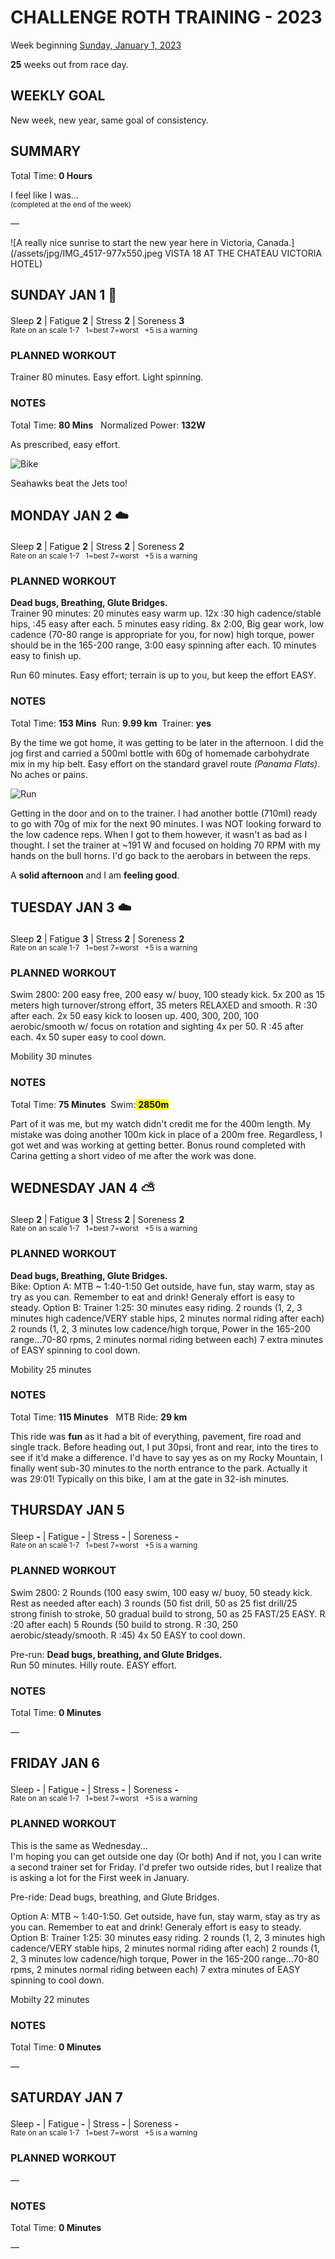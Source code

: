 # CHALLENGE ROTH TRAINING - 2023
Week beginning [Sunday, January 1, 2023](javascript:flick('sun');)

**25** weeks out from race day.

## WEEKLY GOAL
New week, new year, same goal of consistency.

## SUMMARY
Total Time: **0 Hours**

I feel like I was...
<br /><sup>(completed at the end of the week)</sup>

&mdash;

![A really nice sunrise to start the new year here in Victoria, Canada.](/assets/jpg/IMG_4517-977x550.jpeg VISTA 18 AT THE CHATEAU VICTORIA HOTEL)

## SUNDAY JAN 1 🎉
Sleep **2** | Fatigue **2** | Stress **2** | Soreness **3**
<sup><br />Rate on an scale 1-7 &nbsp; 1=best 7=worst &nbsp; +5 is a warning</sup>

### PLANNED WORKOUT
Trainer 80 minutes. Easy effort. Light spinning.

### NOTES
Total Time: **80 Mins** &nbsp; Normalized Power: **132W**

As prescribed, easy effort.

![Bike](/assets/jpg/bike-20230101.jpeg)

Seahawks beat the Jets too!

<!---->
## MONDAY JAN 2 ☁️
Sleep **2** | Fatigue **2** | Stress **2** | Soreness **2**
<sup><br />Rate on an scale 1-7 &nbsp; 1=best 7=worst &nbsp; +5 is a warning</sup>

### PLANNED WORKOUT
**Dead bugs, Breathing, Glute Bridges.**  
Trainer 90 minutes: 
20 minutes easy warm up.
12x :30 high cadence/stable hips, :45 easy after each. 
5 minutes easy riding. 
8x 2:00, Big gear work, low cadence (70-80 range is appropriate for you, for now) high torque, power should be in the 165-200 range, 3:00 easy spinning after each. 
10 minutes easy to finish up.

Run 60 minutes. Easy effort; terrain is up to you, but keep the effort EASY. 

### NOTES
Total Time: **153 Mins** &nbsp;Run: **9.99 km** &nbsp;Trainer: **yes**

By the time we got home, it was getting to be later in the afternoon.  I did the jog first and carried a 500ml bottle with 60g of homemade carbohydrate mix in my hip belt.  Easy effort on the standard gravel route _(Panama Flats)_.   No aches or pains.
<!----->
![Run](/assets/jpg/run-20230102.jpeg)

Getting in the door and on to the trainer.  I had another bottle (710ml) ready to go with 70g of mix for the next 90 minutes.  I was NOT looking forward to the low cadence reps.  When I got to them however, it wasn't as bad as I thought.  I set the trainer at ~191 W and focused on holding 70 RPM with my hands on the bull horns.  I'd go back to the aerobars in between the reps.

A **solid afternoon** and I am **feeling good**.

<!---->
## TUESDAY JAN 3 ☁️
Sleep **2** | Fatigue **3** | Stress **2** | Soreness **2**
<sup><br />Rate on an scale 1-7 &nbsp; 1=best 7=worst &nbsp; +5 is a warning</sup>

### PLANNED WORKOUT
Swim 2800: 
200 easy free, 200 easy w/ buoy, 100 steady kick. 
5x 200 as 15 meters high turnover/strong effort, 35 meters RELAXED and smooth. R :30 after each. 
2x 50 easy kick to loosen up.
400, 300, 200, 100 aerobic/smooth w/ focus on rotation and sighting 4x per 50. R :45 after each. 
4x 50 super easy to cool down.

Mobility 30 minutes

### NOTES
Total Time: **75 Minutes** &nbsp;Swim:<mark> **2850m** </mark> 

Part of it was me, but my watch didn't credit me for the 400m length.  My mistake was doing another 100m kick in place of a 200m free.  Regardless, I got wet and was working at getting better.  Bonus round completed with Carina getting a short video of me after the work was done.

<!---->
## WEDNESDAY JAN 4 ⛅️
Sleep **2** | Fatigue **3** | Stress **2** | Soreness **2**
<sup><br />Rate on an scale 1-7 &nbsp; 1=best 7=worst &nbsp; +5 is a warning</sup>

### PLANNED WORKOUT
**Dead bugs, Breathing, Glute Bridges.**  
Bike: 
Option A: MTB ~ 1:40-1:50
Get outside, have fun, stay warm, stay as try as you can.
Remember to eat and drink! Generaly effort is easy to steady. 
Option B: Trainer 1:25: 
30 minutes easy riding. 
2 rounds (1, 2, 3 minutes high cadence/VERY stable hips, 2 minutes normal riding after each) 
2 rounds (1, 2, 3 minutes low cadence/high torque, Power in the 165-200 range...70-80 rpms, 2 minutes normal riding between each) 
7 extra minutes of EASY spinning to cool down.

Mobility 25 minutes

### NOTES
Total Time: **115 Minutes** &nbsp; MTB Ride: **29 km**

This ride was **fun** as it had a bit of everything, pavement, fire road and single track.  Before heading out, I put 30psi, front and rear, into the tires to see if it'd make a difference.  I'd have to say yes as on my Rocky Mountain, I finally went sub-30 minutes to the north entrance to the park.  Actually it was 29:01!  Typically on this bike, I am at the gate in 32-ish minutes.


<!---->
## THURSDAY JAN 5
Sleep **-** | Fatigue **-** | Stress **-** | Soreness **-**
<sup><br />Rate on an scale 1-7 &nbsp; 1=best 7=worst &nbsp; +5 is a warning</sup>

### PLANNED WORKOUT
Swim 2800: 
2 Rounds (100 easy swim, 100 easy w/ buoy, 50 steady kick. Rest as needed after each)
3 rounds (50 fist drill, 50 as 25 fist drill/25 strong finish to stroke, 50 gradual build to strong, 50 as 25 FAST/25 EASY. R :20 after each)
5 Rounds (50 build to strong. R :30, 250 aerobic/steady/smooth. R :45)
4x 50 EASY to cool down. 

Pre-run: **Dead bugs, breathing, and Glute Bridges.**   
Run 50 minutes. Hilly route. EASY effort.

### NOTES
Total Time: **0 Minutes**

&mdash;  

<!---->
## FRIDAY JAN 6
Sleep **-** | Fatigue **-** | Stress **-** | Soreness **-**
<sup><br />Rate on an scale 1-7 &nbsp; 1=best 7=worst &nbsp; +5 is a warning</sup>

### PLANNED WORKOUT
This is the same as Wednesday...  
I'm hoping you can get outside one day (Or both) And if not, you I can write a second trainer set for Friday. 
I'd prefer two outside rides, but I realize that is asking a lot for the First week in January. 

Pre-ride: Dead bugs, breathing, and Glute Bridges.

Option A: MTB ~ 1:40-1:50. 
Get outside, have fun, stay warm, stay as try as you can.
Remember to eat and drink! Generaly effort is easy to steady.
Option B: Trainer 1:25:
30 minutes easy riding.
2 rounds (1, 2, 3 minutes high cadence/VERY stable hips, 2 minutes normal riding after each)
2 rounds (1, 2, 3 minutes low cadence/high torque, Power in the 165-200 range...70-80 rpms, 2 minutes normal riding between each)
7 extra minutes of EASY spinning to cool down.

Mobilty 22 minutes  

### NOTES
Total Time: **0 Minutes**

&mdash;  

<!---->
## SATURDAY JAN 7
Sleep **-** | Fatigue **-** | Stress **-** | Soreness **-**
<sup><br />Rate on an scale 1-7 &nbsp; 1=best 7=worst &nbsp; +5 is a warning</sup>

### PLANNED WORKOUT
&mdash;  

### NOTES
Total Time: **0 Minutes**

&mdash;  
